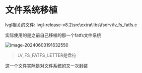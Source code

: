 # 文件系统移植

lvgl相关的文件: lvgl-release-v8.2\src\extra\libs\fsdrv\lv_fs_fatfs.c

实际使用的是之前自己移植的那一个fatfs文件系统

![image-20240603191632550](https://picture-01-1316374204.cos.ap-beijing.myqcloud.com/image/202406031916602.png)

> LV_FS_FATFS_LETTER是盘符

这一个文件实际是对文件系统的又一次封装

